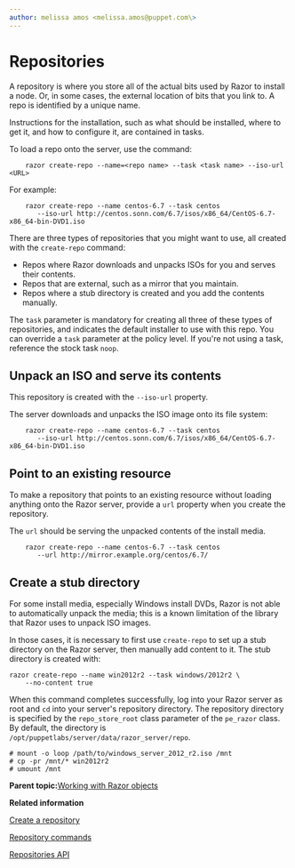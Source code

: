 ```yaml
---
author: melissa amos <melissa.amos@puppet.com\>
---
```


# Repositories

A repository is where you store all of the actual bits used by Razor to install a node. Or, in some cases, the external location of bits that you link to. A repo is identified by a unique name.

Instructions for the installation, such as what should be installed, where to get it, and how to configure it, are contained in tasks.

To load a repo onto the server, use the command:

```
    razor create-repo --name=<repo name> --task <task name> --iso-url <URL>
```

For example:

```
    razor create-repo --name centos-6.7 --task centos
       --iso-url http://centos.sonn.com/6.7/isos/x86_64/CentOS-6.7-x86_64-bin-DVD1.iso
```

There are three types of repositories that you might want to use, all created with the `create-repo` command:

-   Repos where Razor downloads and unpacks ISOs for you and serves their contents.
-   Repos that are external, such as a mirror that you maintain.
-   Repos where a stub directory is created and you add the contents manually.

The `task` parameter is mandatory for creating all three of these types of repositories, and indicates the default installer to use with this repo. You can override a `task` parameter at the policy level. If you're not using a task, reference the stock task `noop`.

## Unpack an ISO and serve its contents

This repository is created with the `--iso-url` property.

The server downloads and unpacks the ISO image onto its file system:

```
    razor create-repo --name centos-6.7 --task centos
       --iso-url http://centos.sonn.com/6.7/isos/x86_64/CentOS-6.7-x86_64-bin-DVD1.iso
```

## Point to an existing resource

To make a repository that points to an existing resource without loading anything onto the Razor server, provide a `url` property when you create the repository.

The `url` should be serving the unpacked contents of the install media.

```
    razor create-repo --name centos-6.7 --task centos
       --url http://mirror.example.org/centos/6.7/
```

## Create a stub directory

For some install media, especially Windows install DVDs, Razor is not able to automatically unpack the media; this is a known limitation of the library that Razor uses to unpack ISO images.

In those cases, it is necessary to first use `create-repo` to set up a stub directory on the Razor server, then manually add content to it. The stub directory is created with:

```
razor create-repo --name win2012r2 --task windows/2012r2 \
	--no-content true
```

When this command completes successfully, log into your Razor server as root and `cd` into your server's repository directory. The repository directory is specified by the `repo_store_root` class parameter of the `pe_razor` class. By default, the directory is `/opt/puppetlabs/server/data/razor_server/repo`.

```
# mount -o loop /path/to/windows_server_2012_r2.iso /mnt
# cp -pr /mnt/* win2012r2
# umount /mnt
```

**Parent topic:**[Working with Razor objects](working_with_razor_objects.md)

**Related information**  


[Create a repository](provisioning_a_nix_node.md#)

[Repository commands](using_the_razor_client.md#)

[Repositories API](api_reference.md#)


